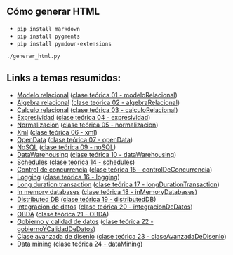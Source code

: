 ## Cómo generar HTML
* `pip install markdown`
* `pip install pygments`
* `pip install pymdown-extensions`

```sh
./generar_html.py
```

## Links a temas resumidos:

* [Modelo relacional](01-modeloRelacional.md) ([clase teórica 01 - modeloRelacional](../teoricas/ct01-modeloRelacional.pdf))
* [Algebra relacional](02-algebraRelacional.md) ([clase teórica 02 - algebraRelacional](../teoricas/ct02-algebraRelacional.pdf))
* [Calculo relacional](03-calculoRelacional.md) ([clase teórica 03 - calculoRelacional](../teoricas/ct03-calculoRelacional.pdf))
* [Expresividad](04-expresividad.md) ([clase teórica 04 - expresividad](../teoricas/ct04-expresividad.pdf))
* [Normalizacion](05-normalizacion.md) ([clase teórica 05 - normalizacion](../teoricas/ct05-normalizacion.pdf))
* [Xml](06-xml.md) ([clase teórica 06 - xml](../teoricas/ct06-xml.pdf))
* [OpenData](07-openData.md) ([clase teórica 07 - openData](../teoricas/ct07-openData.pdf))
* [NoSQL](09-noSQL.md) ([clase teórica 09 - noSQL](../teoricas/ct09-noSQL.pdf))
* [DataWarehousing](10-dataWarehousing.md) ([clase teórica 10 - dataWarehousing](../teoricas/ct10-dataWarehousing.pdf))
* [Schedules](14-schedules.md) ([clase teórica 14 - schedules](../teoricas/ct14-schedules.pdf))
* [Control de concurrencia](15-controlDeConcurrencia.md) ([clase teórica 15 - controlDeConcurrencia](../teoricas/ct15-controlDeConcurrencia.pdf))
* [Logging](16-logging.md) ([clase teórica 16 - logging](../teoricas/ct16-logging.pdf))
* [Long duration transaction](17-longDurationTransaction.md) ([clase teórica 17 - longDurationTransaction](../teoricas/ct17-longDurationTransaction.pdf))
* [In memory databases](18-inMemoryDatabases.md) ([clase teórica 18 - inMemoryDatabases](../teoricas/ct18-inMemoryDatabases.pdf))
* [Distributed DB](19-distributedDB.md) ([clase teórica 19 - distributedDB](../teoricas/ct19-distributedDB.pdf))
* [Integracion de datos](20-integracionDeDatos.md) ([clase teórica 20 - integracionDeDatos](../teoricas/ct20-integracionDeDatos.pdf))
* [OBDA](21-OBDA.md) ([clase teórica 21 - OBDA](../teoricas/ct21-OBDA.pdf))
* [Gobierno y calidad de datos](22-gobiernoYCalidadDeDatos.md) ([clase teórica 22 - gobiernoYCalidadDeDatos](../teoricas/ct22-gobiernoYCalidadDeDatos.pdf))
* [Clase avanzada de disenio](23-claseAvanzadaDeDisenio.md) ([clase teórica 23 - claseAvanzadaDeDisenio](../teoricas/ct23-claseAvanzadaDeDisenio.pdf))
* [Data mining](24-dataMining.md) ([clase teórica 24 - dataMining](../teoricas/ct24-dataMining.pdf))
